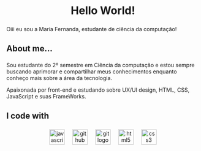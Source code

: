 <h1 align="center">Hello World!</h1>

###

<p align="left">Oiii eu sou a Maria Fernanda, estudante de ciência da computação!</p>

###

<h2 align="left">About me...</h2>

###

<p align="left">Sou estudante do 2º semestre em Ciência da computação e estou sempre buscando aprimorar e compartilhar meus conhecimentos enquanto conheço mais sobre a área da tecnologia.</p>
<p align="left">Apaixonada por front-end e estudando sobre UX/UI design, HTML, CSS, JavaScript e suas FrameWorks.</p>

###

<h2 align="left">I code with</h2>

###

<div align="center">
  <img src="https://cdn.jsdelivr.net/gh/devicons/devicon/icons/javascript/javascript-original.svg" height="40" alt="javascript logo"  />
  <img width="12" />
  <img src="https://cdn.jsdelivr.net/gh/devicons/devicon/icons/github/github-original.svg" height="40" alt="github logo"  />
  <img width="12" />
  <img src="https://cdn.jsdelivr.net/gh/devicons/devicon/icons/git/git-original.svg" height="40" alt="git logo"  />
  <img width="12" />
  <img src="https://cdn.jsdelivr.net/gh/devicons/devicon/icons/html5/html5-original.svg" height="40" alt="html5 logo"  />
  <img width="12" />
  <img src="https://cdn.jsdelivr.net/gh/devicons/devicon/icons/css3/css3-original.svg" height="40" alt="css3 logo"  />
</div>

###
